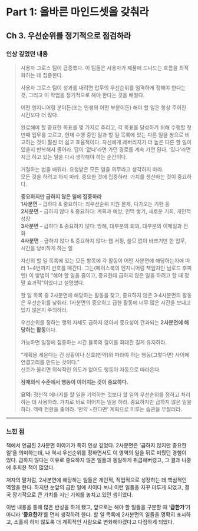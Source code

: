 # Part 1: 올바른 마인드셋을 갖춰라  

## Ch 3. 우선순위를 정기적으로 점검하라

### 인상 깊었던 내용

> 사용자 그로스 팀이 급증했다. 이 팀들은 사용자가 제품에 드나드는 흐름을 최적화하는 데 집중한다.  
>  
> 사용자 그로스 팀이 성과를 내려면 업무의 우선순위를 엄격하게 정해야 한다는 것, 그리고 이 작업을 정기적으로 해야 한다는 것을 배웠다.  
>  
> 어떤 엔지니어링 분야든(또는 인생의 어떤 부분이든) 해야 할 일은 항상 주어진 시간보다 더 많다.  
>  
> 완료해야 할 중요한 목표를 몇 가지로 추리고, 각 목표를 달성하기 위해 수행할 첫 번째 업무를 고르고, 현재 수행 중인 일과 할 일 목록에 있는 다른 일을 쌍으로 비교하는 것이 훨씬 더 쉽고 효율적이다. 자신에게 레버리지가 더 높은 다른 할 일이 있을지 반복해서 물어라. 답이 ‘없다’라면 가던 경로를 계속 가면 된다. ‘있다’라면 지금 하고 있는 일을 다시 생각해야 하는 순간이다.  
>  
> 거절하는 법을 배워라. 요청받은 모든 일을 의무라고 생각하지 마라.  
> 모든 것을 하려고 하지 마라. 중요한 것에 집중하라. 가치를 생산하는 것이 중요하다.  
>  
> **중요하지만 급하지 않은 일에 집중하라**  
> **1사분면** – 급하다 & 중요하다: 최우선순위 지원 문제, 다가오는 기한 등  
> **2사분면** – 급하지 않다 & 중요하다: 계획과 예방, 인맥 쌓기, 새로운 기회, 개인적 성장  
> **3사분면** – 급하다 & 중요하지 않다: 방해, 대부분의 회의, 대부분의 이메일과 전화  
> **4사분면** – 급하지 않다 & 중요하지 않다: 웹 서핑, 쓸모 없이 바쁘기만 한 업무, 시간을 낭비하게 하는 일  
>  
> 자신의 할 일 목록에 있는 모든 항목에 각 활동이 어떤 사분면에 해당하는지에 따라 1~4번까지 번호를 매긴다. 그는(페이스북의 엔지니어링 책임자인 님로드 후피엔) 이 방법이 “해야 할 일을 줄이고, 중요한데 급하지 않은 일을 하려고 할 때 정말 효과적”이었다고 설명했다.  
>  
> 할 일 목록 중 2사분면에 해당하는 활동을 찾고, 중요하지 않은 3·4사분면의 활동은 우선순위를 낮춰라. 1사분면의 중요하고 급한 활동에 너무 많은 시간을 보내고 있지 않은지 주의하라.  
>  
> 우선순위를 정하는 행위 자체도 급하지 않아서 중요성이 간과되는 **2사분면에 해당하는 활동**이다.  
>  
> 가능하면 일정에 집중하는 시간 블록의 길이를 최대한 길게 유지하라.  
>  
> “계획을 세운다는 건 상황이나 신호(만약)와 따라야 하는 행동(그렇다면) 사이에 연결고리를 만드는 것이다.”  
> 신호가 울리면 의식적인 의도가 없어도 행동이 자동으로 따라온다.
>  
> **잠재의식 수준에서 행동이 이어지는 것이 중요하다.**  
>  
> **요약:** 정신적 에너지를 할 일을 기억하는 것보다 할 일의 우선순위를 정하고 처리하는 데 사용하라. 가치로 바로 이어지는 일을 하라. 중요하지만 급하지 않은 일을 하라. 맥락 전환을 줄여라. ‘만약 ~한다면’ 계획으로 미루는 습관을 무찔러라.

---

### 느낀 점

책에서 언급된 2사분면 이야기가 특히 인상 깊었다.
2사분면은 '급하지 않지만 중요한 일'을 의미하는데, 나 역시 우선순위를 정하면서도 이 영역의 일을 뒤로 미뤘던 경험이 있다.
급하지 않다는 이유로 중요하지 않은 일들과 동일하게 취급해버렸고, 그 결과 나중에 후회한 적이 많았다.

저자의 말처럼, 2사분면에 해당하는 일들은 개인적, 직업적으로 성장하는 데 핵심적인 역할을 한다.
하지만 눈앞의 급한 일에 치이다 보니 이런 일들을 자꾸 미루게 되었고, 결국 장기적으로 큰 가치를 지닌 기회를 놓치고 있던 셈이었다.

이번 내용을 통해 많은 반성을 하게 됐고, 앞으로는 해야 할 일들을 구분할 때 ‘**급한가**’가 아니라 ‘**중요한가**’를 먼저 생각하려 한다.
할 일 목록에 2사분면의 일들을 명확히 표시하고, 소홀히 하지 않도록 더 계획적인 사람으로 변화해야겠다고 다짐하게 되었다.
